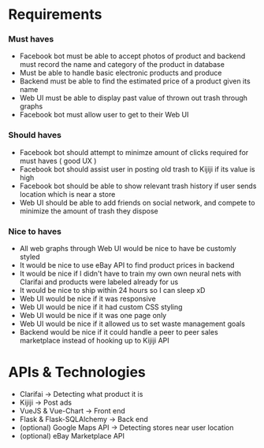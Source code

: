 # Requirements

### Must haves

* Facebook bot must be able to accept photos of product and backend must record the name and category of the product in database
* Must be able to handle basic electronic products and produce
* Backend must be able to find the estimated price of a product given its name
* Web UI must be able to display past value of thrown out trash through graphs
* Facebook bot must allow user to get to their Web UI

### Should haves

* Facebook bot should attempt to minimze amount of clicks required for must haves ( good UX )
* Facebook bot should assist user in posting old trash to Kijiji if its value is high
* Facebook bot should be able to show relevant trash history if user sends location which is near a store
* Web UI should be able to add friends on social network, and compete to minimize the amount of trash they dispose

### Nice to haves

* All web graphs through Web UI would be nice to have be customly styled
* It would be nice to use eBay API to find product prices in backend
* It would be nice if I didn't have to train my own own neural nets with Clarifai and products were labeled already for us
* It would be nice to ship within 24 hours so I can sleep xD
* Web UI would be nice if it was responsive
* Web UI would be nice if it had custom CSS styling
* Web UI would be nice if it was one page only
* Web UI would be nice if it allowed us to set waste management goals 
* Backend would be nice if it could handle a peer to peer sales marketplace instead of hooking up to Kijiji API

# APIs & Technologies

* Clarifai -> Detecting what product it is
* Kijiji -> Post ads 
* VueJS & Vue-Chart -> Front end
* Flask & Flask-SQLAlchemy -> Back end
* (optional) Google Maps API -> Detecting stores near user location
* (optional) eBay Marketplace API
